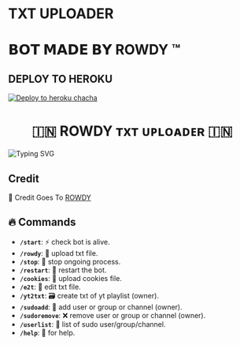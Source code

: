 # TXT UPLOADER

# 𝗕𝗢𝗧 𝗠𝗔𝗗𝗘 𝗕𝗬 ROWDY ™


## DEPLOY TO HEROKU


[![Deploy to heroku chacha](https://www.herokucdn.com/deploy/button.svg)](https://dashboard.heroku.com/new?template=https://github.com/rowdyboss777/Tusharbot)



<h1 align="center">
  🇮🇳 ROWDY ᴛxᴛ ᴜᴘʟᴏᴀᴅᴇʀ 🇮🇳
</h1>

![Typing SVG](https://readme-typing-svg.herokuapp.com/?lines=Welcome+To+Txt+Uploader+Bot+!)

## Credit

🥳 Credit Goes To [ROWDY](https://t.me/ROWDYOFFICIALBOT)

  
## 🔥 Commands

- **`/start`**: ⚡ check bot is alive.
- **`/rowdy`**:  📁 upload txt file.
- **`/stop`**: 🛑 stop ongoing process.
- **`/restart`**: 🔮 restart the bot.
- **`/cookies`**: 🍪 upload cookies file.
- **`/e2t`**: 📝 edit txt file.
- **`/yt2txt`**: 🗃️ create txt of yt playlist (owner).
- **`/sudoadd`**: 🎊 add user or group or channel (owner).
- **`/sudoremove`**: ❌ remove user or group or channel (owner).
- **`/userlist`**: 📜 list of sudo user/group/channel.
- **`/help`**: 🎉 for help.

 
